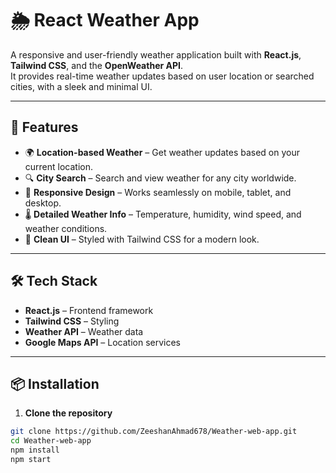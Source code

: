 # 🌦 React Weather App

A responsive and user-friendly weather application built with **React.js**, **Tailwind CSS**, and the **OpenWeather API**.  
It provides real-time weather updates based on user location or searched cities, with a sleek and minimal UI.

---

## 🚀 Features
- 🌍 **Location-based Weather** – Get weather updates based on your current location.
- 🔍 **City Search** – Search and view weather for any city worldwide.
- 📱 **Responsive Design** – Works seamlessly on mobile, tablet, and desktop.
- 🌡 **Detailed Weather Info** – Temperature, humidity, wind speed, and weather conditions.
- 🎨 **Clean UI** – Styled with Tailwind CSS for a modern look.

---

## 🛠 Tech Stack
- **React.js** – Frontend framework
- **Tailwind CSS** – Styling
- **Weather API** – Weather data
- **Google Maps API** – Location services

---

## 📦 Installation

1. **Clone the repository**
```bash
git clone https://github.com/ZeeshanAhmad678/Weather-web-app.git
cd Weather-web-app
npm install
npm start
